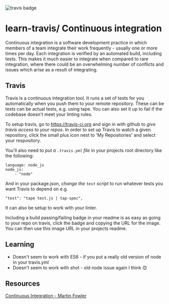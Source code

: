 ![travis badge](https://travis-ci.org/dangerdak/learn-travis.svg?branch=master)
# learn-travis/ Continuous integration

Continuous integration is a software development practice in which members of
a team integrate their work frequently - usually one or more times per day.
Each integration is verified by an automated build, including tests. This makes
it much easier to integrate when compared to rare integration, where there
could be an overwhelming number of conflicts and issues which arise as a result
of integrating.

## Travis
Travis is a continuous integration tool. It runs a set of tests for you
automatically when you push them to your remote repository. These can be tests
can be actual tests, e.g. using tape. You can also set it up to fail if the
codebase doesn't meet your linting rules.

To setup travis, go to https://travis-ci.org and sign in with github to *give
travis access to your repos*. In order to set up Travis to watch a given
repository, click the small plus icon nest to 'My Repositories' and select your
respository.

You'll also need to *put a `.travis.yml` file* in your projects root directory
like the following:
```
language: node_js
node_js:
    - "node"
```
And in your package.json, *change the `test` script* to run whatever tests you
want Travis to depend on e.g.
```
"test": "tape test.js | tap-spec",
```
It can also be setup to work with your linter.

Including a build passing/failing badge in your readme is as easy as going to
your repo on travis, click the badge and copying the URL for the image. You can
then use this image URL in your projects readme.

## Learning
* Doesn't seem to work with ES6 - if you put a really old version of node in
  your travis.yml
* Doesn't seem to work with shot - old node issue again I think :blush:

## Resources
[Continuous Integration - Martin
Fowler](https://www.martinfowler.com/articles/continuousIntegration.html)  

